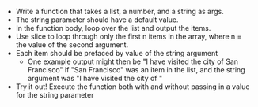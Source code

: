 * Write a function that takes a list, a number, and a string as args. 
* The string parameter should have a default value. 
* In the function body, loop over the list and output the items.
*  Use slice to loop through only the first n items in the array, where n = the value of the second argument.
* Each item should be prefaced by value of the string argument
   * One example output might then be "I have visited the city of San Francisco" if "San Francisco" was an item in the list, and the string argument was "I have visited the city of "
* Try it out! Execute the function both with and without passing in a value for the string parameter